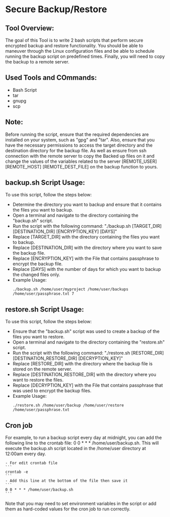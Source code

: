 # Secure Backup/Restore

## Tool Overview:
The goal of this Tool is to write 2 bash scripts that perform secure encrypted backup and restore functionality. You should be able to maneuver through the Linux configuration files and be able to schedule running the backup script on predefined times. Finally, you will need to copy the backup to a remote server.

## Used Tools and COmmands:
- Bash Script
- tar
- gnupg
- scp

## Note:
Before running the script, ensure that the required dependencies are installed on your system, such as "gpg" and "tar". Also, ensure that you have the necessary permissions to access the target directory and the destination directory for the backup file. As well as ensure from ssh connection with the remote server to copy the Backed up files on it and change the values of the variables related to the server [REMOTE_USER] [REMOTE_HOST] [REMOTE_DEST_FILE] on the backup function to yours.

## backup.sh Script Usage:
To use this script, follow the steps below:
- Determine the directory you want to backup and ensure that it contains the files you want to backup.
- Open a terminal and navigate to the directory containing the "backup.sh" script.
- Run the script with the following command: "./backup.sh [TARGET_DIR] [DESTINATION_DIR] [ENCRYPTION_KEY] [DAYS]"
- Replace [TARGET_DIR] with the directory containing the files you want to backup.
- Replace [DESTINATION_DIR] with the directory where you want to save the backup file.
- Replace [ENCRYPTION_KEY] with the File that contains passphrase to encrypt the backup file.
- Replace [DAYS] with the number of days for which you want to backup the changed files only.
- Example Usage:
    ```
    ./backup.sh /home/user/myproject /home/user/backups /home/user/passphrase.txt 7
    ```

## restore.sh Script Usage:
To use this script, follow the steps below:
- Ensure that the "backup.sh" script was used to create a backup of the files you want to restore.
- Open a terminal and navigate to the directory containing the "restore.sh" script.
- Run the script with the following command: "./restore.sh [RESTORE_DIR] [DESTINATION_RESTORE_DIR] [DECRYPTION_KEY]"
- Replace [RESTORE_DIR] with the directory where the backup file is stored on the remote server.
- Replace [DESTINATION_RESTORE_DIR] with the directory where you want to restore the files.
- Replace [DECRYPTION_KEY] with the File that contains passphrase that was used to encrypt the backup files.
- Example Usage:
    ```
    ./restore.sh /home/user/backup /home/user/restore /home/user/passphrase.txt
    ```

## Cron job
For example, to run a backup script every day at midnight, you can add the following line to the crontab file: 0 0 * * * /home/user/backup.sh. This will execute the backup.sh script located in the /home/user directory at 12:00am every day.

    - For edit crontab file
    ```
    crontab -e
    ```
    - Add this line at the bottom of the file then save it
    ```
    0 0 * * * /home/user/backup.sh
    ```

Note that you may need to set environment variables in the script or add them as hard-coded values for the cron job to run correctly.